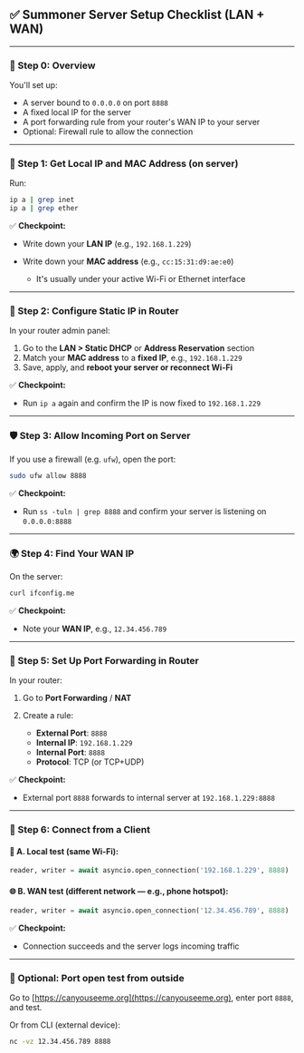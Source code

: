 ## ✅ Summoner Server Setup Checklist (LAN + WAN)

---

### 🧭 Step 0: Overview

You'll set up:

* A server bound to `0.0.0.0` on port `8888`
* A fixed local IP for the server
* A port forwarding rule from your router's WAN IP to your server
* Optional: Firewall rule to allow the connection

---

### 🧩 Step 1: Get Local IP and MAC Address (on server)

Run:

```bash
ip a | grep inet
ip a | grep ether
```

✅ **Checkpoint:**

* Write down your **LAN IP** (e.g., `192.168.1.229`)
* Write down your **MAC address** (e.g., `cc:15:31:d9:ae:e0`)

  * It's usually under your active Wi-Fi or Ethernet interface

---

### 📡 Step 2: Configure Static IP in Router

In your router admin panel:

1. Go to the **LAN > Static DHCP** or **Address Reservation** section
2. Match your **MAC address** to a **fixed IP**, e.g., `192.168.1.229`
3. Save, apply, and **reboot your server or reconnect Wi-Fi**

✅ **Checkpoint:**

* Run `ip a` again and confirm the IP is now fixed to `192.168.1.229`

---

### 🛡️ Step 3: Allow Incoming Port on Server

If you use a firewall (e.g. `ufw`), open the port:

```bash
sudo ufw allow 8888
```

✅ **Checkpoint:**

* Run `ss -tuln | grep 8888` and confirm your server is listening on `0.0.0.0:8888`

---

### 🌍 Step 4: Find Your WAN IP

On the server:

```bash
curl ifconfig.me
```

✅ **Checkpoint:**

* Note your **WAN IP**, e.g., `12.34.456.789`

---

### 🔁 Step 5: Set Up Port Forwarding in Router

In your router:

1. Go to **Port Forwarding** / **NAT**
2. Create a rule:

   * **External Port**: `8888`
   * **Internal IP**: `192.168.1.229`
   * **Internal Port**: `8888`
   * **Protocol**: TCP (or TCP+UDP)

✅ **Checkpoint:**

* External port `8888` forwards to internal server at `192.168.1.229:8888`

---

### 📶 Step 6: Connect from a Client

#### 🧪 A. Local test (same Wi-Fi):

```python
reader, writer = await asyncio.open_connection('192.168.1.229', 8888)
```

#### 🌐 B. WAN test (different network — e.g., phone hotspot):

```python
reader, writer = await asyncio.open_connection('12.34.456.789', 8888)
```

✅ **Checkpoint:**

* Connection succeeds and the server logs incoming traffic

---

### 🧪 Optional: Port open test from outside

Go to [https://canyouseeme.org](https://canyouseeme.org), enter port `8888`, and test.

Or from CLI (external device):

```bash
nc -vz 12.34.456.789 8888
```

